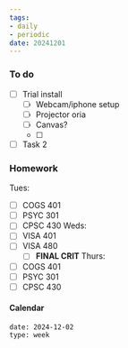 ```yaml
---
tags:
- daily
- periodic
date: 20241201
---
```


### To do
- [ ] Trial install
	- [ ] Webcam/iphone setup
	- [ ] Projector oria
	- [ ] Canvas? 
	- [ ] 
- [ ] Task 2

### Homework
Tues:
- [ ] COGS 401 
- [ ] PSYC 301
- [ ] CPSC 430
Weds:
- [ ] VISA 401
- [ ] VISA 480
	- [ ] **FINAL CRIT**
Thurs:
- [ ] COGS 401
- [ ] PSYC 301
- [ ] CPSC 430

#### Calendar
```gEvent
date: 2024-12-02
type: week
```


